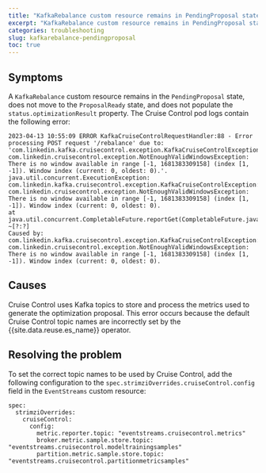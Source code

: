 ```yaml
---
title: "KafkaRebalance custom resource remains in PendingProposal state"
excerpt: "KafkaRebalance custom resource remains in PendingProposal state due to incorrect Cruise Control topic configuration."
categories: troubleshooting
slug: kafkarebalance-pendingproposal
toc: true
---
```


## Symptoms

A `KafkaRebalance` custom resource remains in the `PendingProposal` state, does not move to the `ProposalReady` state, and does not populate the `status.optimizationResult` property. The Cruise Control pod logs contain the following error:
```
2023-04-13 10:55:09 ERROR KafkaCruiseControlRequestHandler:88 - Error processing POST request '/rebalance' due to: 
'com.linkedin.kafka.cruisecontrol.exception.KafkaCruiseControlException: com.linkedin.cruisecontrol.exception.NotEnoughValidWindowsException: 
There is no window available in range [-1, 1681383309158] (index [1, -1]). Window index (current: 0, oldest: 0).'.
java.util.concurrent.ExecutionException: com.linkedin.kafka.cruisecontrol.exception.KafkaCruiseControlException: 
com.linkedin.cruisecontrol.exception.NotEnoughValidWindowsException: 
There is no window available in range [-1, 1681383309158] (index [1, -1]). Window index (current: 0, oldest: 0).
at java.util.concurrent.CompletableFuture.reportGet(CompletableFuture.java:396) ~[?:?]
Caused by: com.linkedin.kafka.cruisecontrol.exception.KafkaCruiseControlException: com.linkedin.cruisecontrol.exception.NotEnoughValidWindowsException:
There is no window available in range [-1, 1681383309158] (index [1, -1]). Window index (current: 0, oldest: 0).

```

## Causes

Cruise Control uses Kafka topics to store and process the metrics used to generate the optimization proposal. This error occurs because the default Cruise Control topic names are incorrectly set by the {{site.data.reuse.es_name}} operator.

## Resolving the problem

To set the correct topic names to be used by Cruise Control, add the following configuration to the `spec.strimziOverrides.cruiseControl.config` field in the `EventStreams` custom resource:

```
spec:
  strimziOverrides:
    cruiseControl:
      config:
        metric.reporter.topic: "eventstreams.cruisecontrol.metrics"
        broker.metric.sample.store.topic: "eventstreams.cruisecontrol.modeltrainingsamples"
        partition.metric.sample.store.topic: "eventstreams.cruisecontrol.partitionmetricsamples"
```

